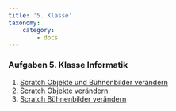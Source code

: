 ```yaml
---
title: '5. Klasse'
taxonomy:
    category:
        - docs
---
```


### Aufgaben 5. Klasse Informatik
1. [Scratch Objekte und Bühnenbilder verändern](./01)
2. [Scratch Objekte verändern](./02)
3. [Scratch Bühnenbilder verändern](./03)